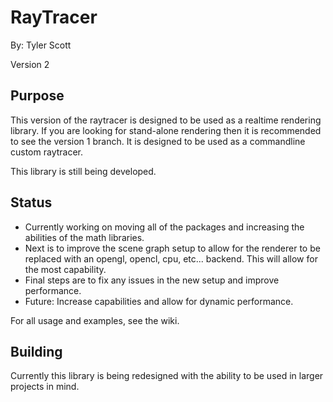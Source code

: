 RayTracer
====
By: Tyler Scott

Version 2

Purpose
----
This version of the raytracer is designed to be used as a realtime rendering library.
If you are looking for stand-alone rendering then it is recommended to see the version 1
branch. It is designed to be used as a commandline custom raytracer.

This library is still being developed.

Status
----
* Currently working on moving all of the packages and increasing the abilities of the math
libraries.
* Next is to improve the scene graph setup to allow for the renderer to be replaced with
an opengl, opencl, cpu, etc... backend. This will allow for the most capability.
* Final steps are to fix any issues in the new setup and improve performance.
* Future: Increase capabilities and allow for dynamic performance.

For all usage and examples, see the wiki.

Building
----
Currently this library is being redesigned with the ability to be used in larger projects in mind.


